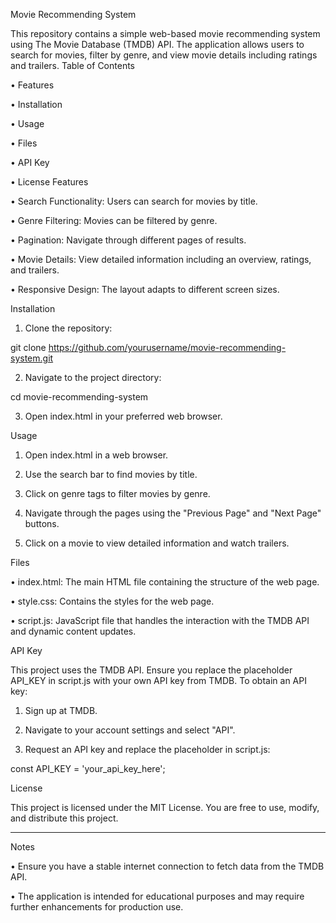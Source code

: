 Movie Recommending System




This repository contains a simple web-based movie recommending system using The Movie Database (TMDB) API. The application allows users to search for movies, filter by genre, and view movie details including ratings and trailers.
Table of Contents


•	Features

•	Installation

•	Usage

•	Files

•	API Key

•	License
Features

•	Search Functionality: Users can search for movies by title.

•	Genre Filtering: Movies can be filtered by genre.

•	Pagination: Navigate through different pages of results.

•	Movie Details: View detailed information including an overview, ratings, and trailers.

•	Responsive Design: The layout adapts to different screen sizes.

Installation

1.	Clone the repository:

git clone https://github.com/yourusername/movie-recommending-system.git

2.	Navigate to the project directory:

cd movie-recommending-system

3.	Open index.html in your preferred web browser.

Usage

1.	Open index.html in a web browser.

2.	Use the search bar to find movies by title.

3.	Click on genre tags to filter movies by genre.

4.	Navigate through the pages using the "Previous Page" and "Next Page" buttons.

5.	Click on a movie to view detailed information and watch trailers.

Files

•	index.html: The main HTML file containing the structure of the web page.

•	style.css: Contains the styles for the web page.

•	script.js: JavaScript file that handles the interaction with the TMDB API and dynamic content updates.

API Key

This project uses the TMDB API. Ensure you replace the placeholder API_KEY in script.js with your own API key from TMDB. To obtain an API key:

1.	Sign up at TMDB.

2.	Navigate to your account settings and select "API".

3.	Request an API key and replace the placeholder in script.js:

const API_KEY = 'your_api_key_here';

License

This project is licensed under the MIT License. You are free to use, modify, and distribute this project.
________________________________________
Notes

•	Ensure you have a stable internet connection to fetch data from the TMDB API.

•	The application is intended for educational purposes and may require further enhancements for production use.
